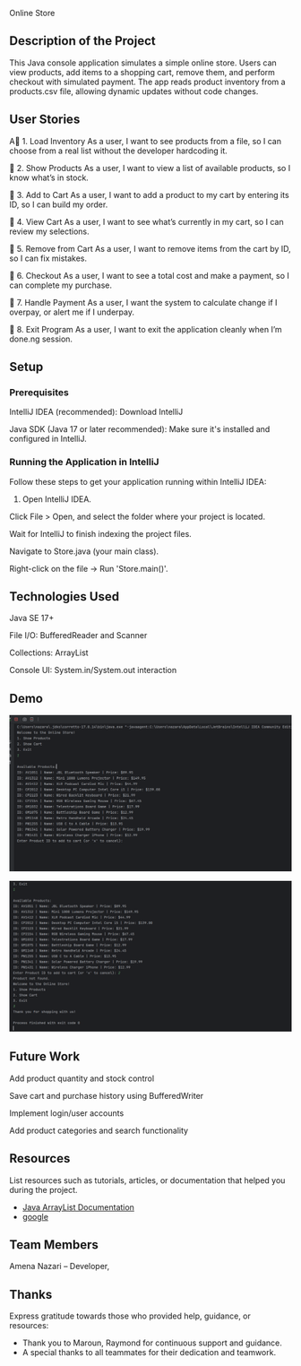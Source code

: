 Online Store

## Description of the Project
This Java console application simulates a simple online store.
Users can view products, add items to a shopping cart, remove them, and perform checkout with simulated payment.
The app reads product inventory from a products.csv file, allowing dynamic updates without code changes.


## User Stories

A🔹 1. Load Inventory
As a user, I want to see products from a file, so I can choose from a real list without the developer hardcoding it.

🔹 2. Show Products
As a user, I want to view a list of available products, so I know what’s in stock.

🔹 3. Add to Cart
As a user, I want to add a product to my cart by entering its ID, so I can build my order.

🔹 4. View Cart
As a user, I want to see what’s currently in my cart, so I can review my selections.

🔹 5. Remove from Cart
As a user, I want to remove items from the cart by ID, so I can fix mistakes.

🔹 6. Checkout
As a user, I want to see a total cost and make a payment, so I can complete my purchase.

🔹 7. Handle Payment
As a user, I want the system to calculate change if I overpay, or alert me if I underpay.

🔹 8. Exit Program
As a user, I want to exit the application cleanly when I’m done.ng session.
## Setup

### Prerequisites

IntelliJ IDEA (recommended): Download IntelliJ

Java SDK (Java 17 or later recommended): Make sure it's installed and configured in IntelliJ.
### Running the Application in IntelliJ

Follow these steps to get your application running within IntelliJ IDEA:

1. Open IntelliJ IDEA.

Click File > Open, and select the folder where your project is located.

Wait for IntelliJ to finish indexing the project files.

Navigate to Store.java (your main class).

Right-click on the file → Run 'Store.main()'.



## Technologies Used

Java SE 17+

File I/O: BufferedReader and Scanner

Collections: ArrayList

Console UI: System.in/System.out interaction


## Demo

 ![img.png](img.png)

![img_1.png](img_1.png)

## Future Work

Add product quantity and stock control

Save cart and purchase history using BufferedWriter

Implement login/user accounts

Add product categories and search functionality

## Resources

List resources such as tutorials, articles, or documentation that helped you during the project.

- [Java ArrayList Documentation](https://docs.oracle.com/javase/8/docs/api/java/util/Scanner.html)
- [google](google.com)

## Team Members

Amena Nazari – Developer,

## Thanks

Express gratitude towards those who provided help, guidance, or resources:

- Thank you to Maroun, Raymond for continuous support and guidance.
- A special thanks to all teammates for their dedication and teamwork.
 
